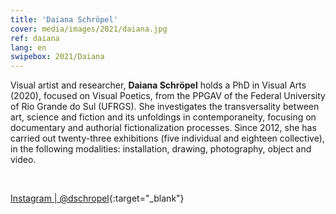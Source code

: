 ```yaml
---
title: 'Daiana Schröpel'
cover: media/images/2021/daiana.jpg
ref: daiana
lang: en
swipebox: 2021/Daiana
---
```


Visual artist and researcher, **Daiana Schröpel** holds a PhD in Visual Arts (2020), focused on Visual Poetics, from the PPGAV of the Federal University of Rio Grande do Sul (UFRGS). She investigates the transversality between art, science and fiction and its unfoldings in contemporaneity, focusing on documentary and authorial fictionalization processes. Since 2012, she has carried out twenty-three exhibitions (five individual and eighteen collective), in the following modalities: installation, drawing, photography, object and video.

<br>


[Instagram | @dschropel](https://www.instagram.com/dschropel/){:target="_blank"} 
<br>
